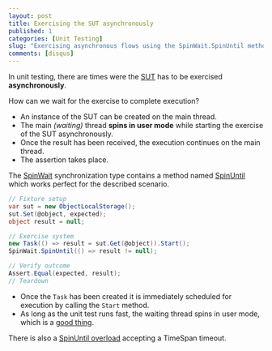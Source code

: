 ```yaml
---
layout: post
title: Exercising the SUT asynchronously
published: 1
categories: [Unit Testing]
slug: "Exercising asynchronous flows using the SpinWait.SpinUntil method."
comments: [disqus]
---
```


In unit testing, there are times were the [SUT](http://xunitpatterns.com/SUT.html) has to be exercised **asynchronously**.

How can we wait for the exercise to complete execution?

* An instance of the SUT can be created on the main thread.
* The main *(waiting)* thread **spins in user mode** while starting the exercise of the SUT asynchronously.
* Once the result has been received, the execution continues on the main thread.
* The assertion takes place.

The [SpinWait](http://msdn.microsoft.com/en-us/library/system.threading.spinwait.aspx) synchronization type contains a method named [SpinUntil](http://msdn.microsoft.com/en-us/library/system.threading.spinwait.spinuntil.aspx) which works perfect for the described scenario.

```c#
// Fixture setup
var sut = new ObjectLocalStorage();
sut.Set(@object, expected);
object result = null;

// Exercise system
new Task(() => result = sut.Get(@object)).Start();
SpinWait.SpinUntil(() => result != null);

// Verify outcome
Assert.Equal(expected, result);
// Teardown
```

* Once the `Task` has been created it is immediately scheduled for execution by calling the `Start` method.
* As long as the unit test runs fast, the waiting thread spins in user mode, which is a [good thing](http://msdn.microsoft.com/en-us/library/ee722114.aspx).

There is also a [SpinUntil overload](http://msdn.microsoft.com/en-us/library/dd449238.aspx) accepting a TimeSpan timeout.